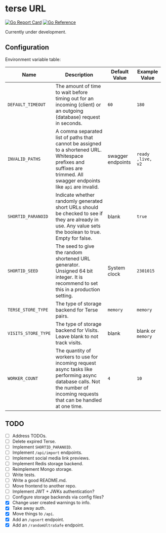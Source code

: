 # terse URL

[![Go Report Card](https://goreportcard.com/badge/github.com/MicahParks/terse-URL)](https://goreportcard.com/report/github.com/MicahParks/terse-URL) [![Go Reference](https://pkg.go.dev/badge/github.com/MicahParks/terse-URL.svg)](https://pkg.go.dev/github.com/MicahParks/terse-URL)

Currently under development.

## Configuration

Environment variable table:

|Name                     |Description                                                                                                                                                               |Default Value    |Example Value                         |
|-------------------------|--------------------------------------------------------------------------------------------------------------------------------------------------------------------------|-----------------|--------------------------------------|
|`DEFAULT_TIMEOUT`        |The amount of time to wait before timing out for an incoming (client) or an outgoing (database) request in seconds.                                                       |`60`             |`180`                                 |
|`INVALID_PATHS`          |A comma separated list of paths that cannot be assigned to a shortened URL. Whitespace prefixes and suffixes are trimmed. All swagger endpoints like `api` are invalid.   |swagger endpoints|`ready ,live, v2`                     |
|`SHORTID_PARANOID`       |Indicate whether randomly generated short URLs should be checked to see if they are already in use. Any value sets the boolean to true. Empty for false.                  |blank            |`true`                                |
|`SHORTID_SEED`           |The seed to give the random shortened URL generator. Unsigned 64 bit integer. It is recommend to set this in a production setting.                                        |System clock     |`2301015`                             |
|`TERSE_STORE_TYPE`       |The type of storage backend for Terse pairs.                                                                                                                              |`memory`         |`memory`                              |
|`VISITS_STORE_TYPE`      |The type of storage backend for Visits. Leave blank to not track visits.                                                                                                  |blank            |blank or `memory`                     |
|`WORKER_COUNT`           |The quantity of workers to use for incoming request async tasks like performing async database calls. Not the number of incoming requests that can be handled at one time.|`4`              |`10`                                  |

## TODO

- [ ] Address TODOs.
- [ ] Delete expired Terse.
- [ ] Implement `SHORTID_PARANOID`.
- [ ] Implement `/api/import` endpoints.
- [ ] Implement social media link previews.
- [ ] Implement Redis storage backend.
- [ ] Reimplement Mongo storage.
- [ ] Write tests.
- [ ] Write a good README.md.
- [ ] Move frontend to another repo.
- [ ] Implement JWT + JWKs authentication?
- [ ] Configure storage backends via config files?
- [x] Change user created warnings to info.
- [x] Take away auth.
- [x] Move things to `/api`.
- [x] Add an `/upsert` endpoint.
- [x] Add an `/randomUltraSafe` endpoint.
